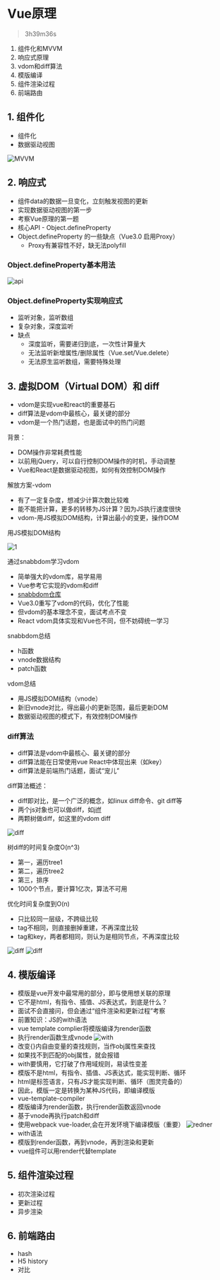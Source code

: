 # Vue原理

> 3h39m36s

1. 组件化和MVVM
2. 响应式原理
3. vdom和diff算法
4. 模版编译
5. 组件渲染过程
6. 前端路由

## 1. 组件化

- 组件化
- 数据驱动视图

![MVVM](./imgs/Vue-MVVM.png)

## 2. 响应式

- 组件data的数据一旦变化，立刻触发视图的更新
- 实现数据驱动视图的第一步
- 考察Vue原理的第一题
- 核心API - Object.defineProperty
- Object.defineProperty 的一些缺点（Vue3.0 启用Proxy）
  - Proxy有兼容性不好，缺无法polyfill

### Object.defineProperty基本用法

![api](./imgs/Object.defineProperty%E5%9F%BA%E6%9C%AC%E7%94%A8%E6%B3%95.png)

### Object.defineProperty实现响应式

- 监听对象，监听数组
- 复杂对象，深度监听
- 缺点
  - 深度监听，需要递归到底，一次性计算量大
  - 无法监听新增属性/删除属性（Vue.set/Vue.delete）
  - 无法原生监听数组，需要特殊处理

## 3. 虚拟DOM（Virtual DOM）和 diff

- vdom是实现vue和react的重要基石
- diff算法是vdom中最核心，最关键的部分
- vdom是一个热门话题，也是面试中的热门问题

背景：

- DOM操作非常耗费性能
- 以前用jQuery，可以自行控制DOM操作的时机，手动调整
- Vue和React是数据驱动视图，如何有效控制DOM操作

解放方案-vdom

- 有了一定复杂度，想减少计算次数比较难
- 能不能把计算，更多的转移为JS计算？因为JS执行速度很快
- vdom-用JS模拟DOM结构，计算出最小的变更，操作DOM

用JS模拟DOM结构

![1](./imgs/%E7%94%A8JS%E6%A8%A1%E6%8B%9FDOM%E7%BB%93%E6%9E%84.png)

通过snabbdom学习vdom

- 简单强大的vdom库，易学易用
- Vue参考它实现的vdom和diff
- [snabbdom仓库](https://github.com/snabbdom/snabbdom)
- Vue3.0重写了vdom的代码，优化了性能
- 但vdom的基本理念不变，面试考点不变
- React vdom具体实现和Vue也不同，但不妨碍统一学习

snabbdom总结

- h函数
- vnode数据结构
- patch函数

vdom总结

- 用JS模拟DOM结构（vnode）
- 新旧vnode对比，得出最小的更新范围，最后更新DOM
- 数据驱动视图的模式下，有效控制DOM操作

### diff算法

- diff算法是vdom中最核心、最关键的部分
- diff算法能在日常使用vue React中体现出来（如key）
- diff算法是前端热门话题，面试“宠儿”

diff算法概述：

- diff即对比，是一个广泛的概念，如linux diff命令、git diff等
- 两个js对象也可以做diff，如[jiff](http://github.com/cujojs)
- 两颗树做diff，如这里的vdom diff

![diff](./imgs/diff%E7%AE%97%E6%B3%95%E6%A6%82%E8%BF%B0.png)

树diff的时间复杂度O(n^3)

- 第一，遍历tree1
- 第二，遍历tree2
- 第三，排序
- 1000个节点，要计算1亿次，算法不可用

优化时间复杂度到O(n)

- 只比较同一层级，不跨级比较
- tag不相同，则直接删掉重建，不再深度比较
- tag和key，两者都相同，则认为是相同节点，不再深度比较

![diff](./imgs/diff%E7%AE%97%E6%B3%95-%E5%8F%AA%E6%AF%94%E8%BE%83%E5%90%8C%E4%B8%80%E5%B1%82%E7%BA%A7.png)
![diff](./imgs/diff%E7%AE%97%E6%B3%95-tag%E4%B8%8D%E5%90%8C.png)

## 4. 模版编译

- 模版是vue开发中最常用的部分，即与使用想关联的原理
- 它不是html，有指令、插值、JS表达式，到底是什么？
- 面试不会直接问，但会通过“组件渲染和更新过程”考察
- 前置知识：JS的with语法
- vue template complier将模版编译为render函数
- 执行render函数生成vnode
![with](./imgs/with%E8%AF%AD%E6%B3%95.png)
- 改变{}内自由变量的查找规则，当作obj属性来查找
- 如果找不到匹配的obj属性，就会报错
- with要慎用，它打破了作用域规则，易读性变差
- 模版不是html，有指令、插值、JS表达式，能实现判断、循环
- html是标签语言，只有JS才能实现判断、循环（图灵完备的）
- 因此，模版一定是转换为某种JS代码，即编译模版
- vue-template-compiler
- 模版编译为render函数，执行render函数返回vnode
- 基于vnode再执行patch和diff
- 使用webpack vue-loader,会在开发环境下编译模版（重要）
![redner](./imgs/vue-render%E6%9B%BF%E4%BB%A3template.png)
- with语法
- 模版到render函数，再到vnode，再到渲染和更新
- vue组件可以用render代替template

## 5. 组件渲染过程

- 初次渲染过程
- 更新过程
- 异步渲染

## 6. 前端路由

- hash
- H5 history
- 对比
